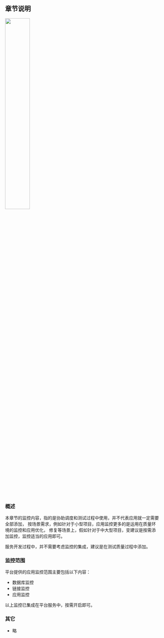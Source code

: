 ## 章节说明

<p class="show-images"><img src="/images/undraw_version_control_9bpv.svg" width="40%" /></p>

### 概述

本章节的监控内容，指的是协助调度和测试过程中使用，并不代表应用就一定需要全部添加，
按场景需求，例如针对于小型项目，应用监控更多的是运用在质量环境的监控和应用优化，
修复等场景上，假如针对于中大型项目，变建议是按需添加监控，监控适当的应用即可。

服务开发过程中，并不需要考虑监控的集成，建议是在测试质量过程中添加。

### 监控范围

平台提供的应用监控范围主要包括以下内容：

- 数据库监控
- 链接监控
- 应用监控

<!-- - 流量监控 -->

以上监控已集成在平台服务中，按需开启即可。

### 其它

- 略
